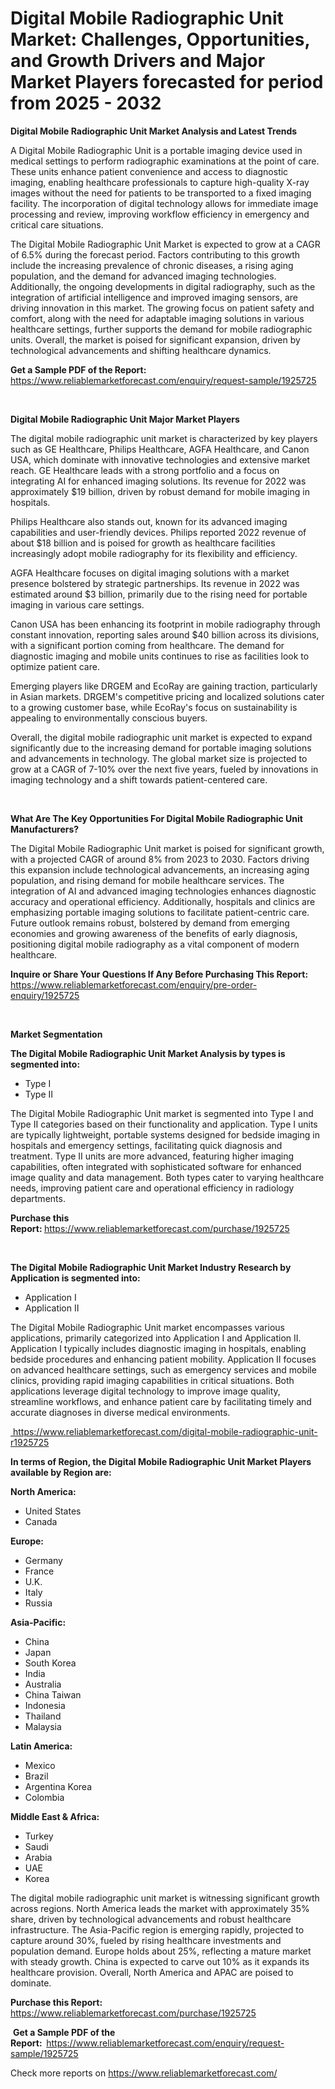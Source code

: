<p><h1>Digital Mobile Radiographic Unit Market: Challenges, Opportunities, and Growth Drivers and Major Market Players forecasted for period from 2025 - 2032</h1></p><p><strong>Digital Mobile Radiographic Unit Market Analysis and Latest Trends</strong></p>
<p><p>A Digital Mobile Radiographic Unit is a portable imaging device used in medical settings to perform radiographic examinations at the point of care. These units enhance patient convenience and access to diagnostic imaging, enabling healthcare professionals to capture high-quality X-ray images without the need for patients to be transported to a fixed imaging facility. The incorporation of digital technology allows for immediate image processing and review, improving workflow efficiency in emergency and critical care situations.</p><p>The Digital Mobile Radiographic Unit Market is expected to grow at a CAGR of 6.5% during the forecast period. Factors contributing to this growth include the increasing prevalence of chronic diseases, a rising aging population, and the demand for advanced imaging technologies. Additionally, the ongoing developments in digital radiography, such as the integration of artificial intelligence and improved imaging sensors, are driving innovation in this market. The growing focus on patient safety and comfort, along with the need for adaptable imaging solutions in various healthcare settings, further supports the demand for mobile radiographic units. Overall, the market is poised for significant expansion, driven by technological advancements and shifting healthcare dynamics.</p></p>
<p><strong>Get a Sample PDF of the Report:&nbsp;</strong> <a href="https://www.reliablemarketforecast.com/enquiry/request-sample/1925725?utm_campaign=3032&utm_medium=2&utm_source=Github&utm_content=ia&utm_term=28032025&utm_id=digital-mobile-radiographic-unit">https://www.reliablemarketforecast.com/enquiry/request-sample/1925725</a></p>
<p>&nbsp;</p>
<p><strong>Digital Mobile Radiographic Unit Major Market Players</strong></p>
<p><p>The digital mobile radiographic unit market is characterized by key players such as GE Healthcare, Philips Healthcare, AGFA Healthcare, and Canon USA, which dominate with innovative technologies and extensive market reach. GE Healthcare leads with a strong portfolio and a focus on integrating AI for enhanced imaging solutions. Its revenue for 2022 was approximately $19 billion, driven by robust demand for mobile imaging in hospitals.</p><p>Philips Healthcare also stands out, known for its advanced imaging capabilities and user-friendly devices. Philips reported 2022 revenue of about $18 billion and is poised for growth as healthcare facilities increasingly adopt mobile radiography for its flexibility and efficiency.</p><p>AGFA Healthcare focuses on digital imaging solutions with a market presence bolstered by strategic partnerships. Its revenue in 2022 was estimated around $3 billion, primarily due to the rising need for portable imaging in various care settings.</p><p>Canon USA has been enhancing its footprint in mobile radiography through constant innovation, reporting sales around $40 billion across its divisions, with a significant portion coming from healthcare. The demand for diagnostic imaging and mobile units continues to rise as facilities look to optimize patient care.</p><p>Emerging players like DRGEM and EcoRay are gaining traction, particularly in Asian markets. DRGEM's competitive pricing and localized solutions cater to a growing customer base, while EcoRay's focus on sustainability is appealing to environmentally conscious buyers.</p><p>Overall, the digital mobile radiographic unit market is expected to expand significantly due to the increasing demand for portable imaging solutions and advancements in technology. The global market size is projected to grow at a CAGR of 7-10% over the next five years, fueled by innovations in imaging technology and a shift towards patient-centered care.</p></p>
<p>&nbsp;</p>
<p><strong>What Are The Key Opportunities For Digital Mobile Radiographic Unit Manufacturers?</strong></p>
<p><p>The Digital Mobile Radiographic Unit market is poised for significant growth, with a projected CAGR of around 8% from 2023 to 2030. Factors driving this expansion include technological advancements, an increasing aging population, and rising demand for mobile healthcare services. The integration of AI and advanced imaging technologies enhances diagnostic accuracy and operational efficiency. Additionally, hospitals and clinics are emphasizing portable imaging solutions to facilitate patient-centric care. Future outlook remains robust, bolstered by demand from emerging economies and growing awareness of the benefits of early diagnosis, positioning digital mobile radiography as a vital component of modern healthcare.</p></p>
<p><strong>Inquire or Share Your Questions If Any Before Purchasing This Report:</strong> <a href="https://www.reliablemarketforecast.com/enquiry/pre-order-enquiry/1925725?utm_campaign=3032&utm_medium=2&utm_source=Github&utm_content=ia&utm_term=28032025&utm_id=digital-mobile-radiographic-unit">https://www.reliablemarketforecast.com/enquiry/pre-order-enquiry/1925725</a></p>
<p>&nbsp;</p>
<p><strong>Market Segmentation</strong></p>
<p><strong>The Digital Mobile Radiographic Unit Market Analysis by types is segmented into:</strong></p>
<p><ul><li>Type I</li><li>Type II</li></ul></p>
<p><p>The Digital Mobile Radiographic Unit market is segmented into Type I and Type II categories based on their functionality and application. Type I units are typically lightweight, portable systems designed for bedside imaging in hospitals and emergency settings, facilitating quick diagnosis and treatment. Type II units are more advanced, featuring higher imaging capabilities, often integrated with sophisticated software for enhanced image quality and data management. Both types cater to varying healthcare needs, improving patient care and operational efficiency in radiology departments.</p></p>
<p><strong>Purchase this Report:&nbsp;</strong><a href="https://www.reliablemarketforecast.com/purchase/1925725?utm_campaign=3032&utm_medium=2&utm_source=Github&utm_content=ia&utm_term=28032025&utm_id=digital-mobile-radiographic-unit">https://www.reliablemarketforecast.com/purchase/1925725</a></p>
<p>&nbsp;</p>
<p><strong>The Digital Mobile Radiographic Unit Market Industry Research by Application is segmented into:</strong></p>
<p><ul><li>Application I</li><li>Application II</li></ul></p>
<p><p>The Digital Mobile Radiographic Unit market encompasses various applications, primarily categorized into Application I and Application II. Application I typically includes diagnostic imaging in hospitals, enabling bedside procedures and enhancing patient mobility. Application II focuses on advanced healthcare settings, such as emergency services and mobile clinics, providing rapid imaging capabilities in critical situations. Both applications leverage digital technology to improve image quality, streamline workflows, and enhance patient care by facilitating timely and accurate diagnoses in diverse medical environments.</p></p>
<p><a href="https://www.reliablemarketforecast.com/digital-mobile-radiographic-unit-r1925725?utm_campaign=3032&utm_medium=2&utm_source=Github&utm_content=ia&utm_term=28032025&utm_id=digital-mobile-radiographic-unit">&nbsp;https://www.reliablemarketforecast.com/digital-mobile-radiographic-unit-r1925725</a></p>
<p><strong>In terms of Region, the Digital Mobile Radiographic Unit Market Players available by Region are:</strong></p>
<p>
    <p> <strong> North America: </strong>
        <ul>
            <li>United States</li>
            <li>Canada</li>
        </ul>
        </p> 
    <p> <strong> Europe: </strong>
        <ul>
            <li>Germany</li>
            <li>France</li>
            <li>U.K.</li>
            <li>Italy</li>
            <li>Russia</li>
        </ul>
        </p> 
    <p> <strong> Asia-Pacific: </strong>
        <ul>
            <li>China</li>
            <li>Japan</li>
            <li>South Korea</li>
            <li>India</li>
            <li>Australia</li>
            <li>China Taiwan</li>
            <li>Indonesia</li>
            <li>Thailand</li>
            <li>Malaysia</li>
        </ul>
        </p> 
    <p> <strong> Latin America: </strong>
        <ul>
            <li>Mexico</li>
            <li>Brazil</li>
            <li>Argentina Korea</li>
            <li>Colombia</li>
        </ul>
        </p> 
    <p> <strong> Middle East & Africa: </strong>
        <ul>
            <li>Turkey</li>
            <li>Saudi</li>
            <li>Arabia</li>
            <li>UAE</li>
            <li>Korea</li>
        </ul>
    </p>
    </p>
<p><p>The digital mobile radiographic unit market is witnessing significant growth across regions. North America leads the market with approximately 35% share, driven by technological advancements and robust healthcare infrastructure. The Asia-Pacific region is emerging rapidly, projected to capture around 30%, fueled by rising healthcare investments and population demand. Europe holds about 25%, reflecting a mature market with steady growth. China is expected to carve out 10% as it expands its healthcare provision. Overall, North America and APAC are poised to dominate.</p></p>
<p><strong>Purchase this Report: </strong><a href="https://www.reliablemarketforecast.com/purchase/1925725?utm_campaign=3032&utm_medium=2&utm_source=Github&utm_content=ia&utm_term=28032025&utm_id=digital-mobile-radiographic-unit">https://www.reliablemarketforecast.com/purchase/1925725</a></p>
<p>&nbsp;<strong>Get a Sample PDF of the Report:&nbsp;&nbsp;</strong><a href="https://www.reliablemarketforecast.com/enquiry/request-sample/1925725?utm_campaign=3032&utm_medium=2&utm_source=Github&utm_content=ia&utm_term=28032025&utm_id=digital-mobile-radiographic-unit">https://www.reliablemarketforecast.com/enquiry/request-sample/1925725</a></p>
<p><strong></strong></p>
<p>Check more reports on <a href="https://www.reliablemarketforecast.com/?utm_campaign=3032&utm_medium=2&utm_source=Github&utm_content=ia&utm_term=28032025&utm_id=digital-mobile-radiographic-unit">https://www.reliablemarketforecast.com/</a></p>
